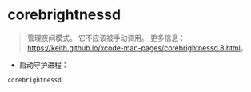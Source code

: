 # corebrightnessd

> 管理夜间模式。
> 它不应该被手动调用。
> 更多信息：<https://keith.github.io/xcode-man-pages/corebrightnessd.8.html>。

- 启动守护进程：

`corebrightnessd`